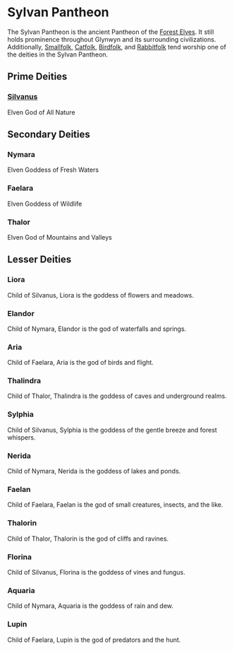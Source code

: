 # Sylvan Pantheon

The Sylvan Pantheon is the ancient Pantheon of the [Forest Elves](../../Player%20Characters/Ancenstries/The%20People%20of%20Mithrinia/Elves.md#Forest%20Elf%20(Sylvan)). It still holds prominence throughout Glynwyn and its surrounding civilizations. Additionally, [Smallfolk](../../Player%20Characters/Ancenstries/The%20People%20of%20Mithrinia/Smallfolk.md), [Catfolk](../../Player%20Characters/Ancenstries/The%20People%20of%20Mithrinia/Catfolk.md), [Birdfolk](../../Player%20Characters/Ancenstries/The%20People%20of%20Mithrinia/Birdfolk.md), and [Rabbitfolk](../../Player%20Characters/Ancenstries/The%20People%20of%20Mithrinia/Rabbitfolk.md) tend worship one of the deities in the Sylvan Pantheon.

## Prime Deities

### [Silvanus](Mithrinian%20Deities/Silvanus.md)

Elven God of All Nature

## Secondary Deities

### Nymara

Elven Goddess of Fresh Waters

### Faelara

Elven Goddess of Wildlife

### Thalor

Elven God of Mountains and Valleys

## Lesser Deities

### Liora

Child of Silvanus, Liora is the goddess of flowers and meadows.

### Elandor

Child of Nymara, Elandor is the god of waterfalls and springs.

### Aria

Child of Faelara, Aria is the god of birds and flight.

### Thalindra

Child of Thalor, Thalindra is the goddess of caves and underground realms.

### Sylphia

Child of Silvanus, Sylphia is the goddess of the gentle breeze and forest whispers.

### Nerida

Child of Nymara, Nerida is the goddess of lakes and ponds.

### Faelan

Child of Faelara, Faelan is the god of small creatures, insects, and the like.

### Thalorin

Child of Thalor, Thalorin is the god of cliffs and ravines.

### Florina

Child of Silvanus, Florina is the goddess of vines and fungus.

### Aquaria

Child of Nymara, Aquaria is the goddess of rain and dew.

### Lupin

Child of Faelara, Lupin is the god of predators and the hunt.
